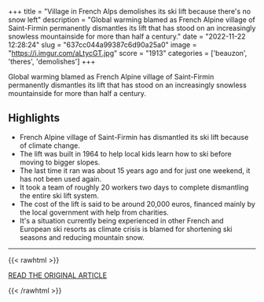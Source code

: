 +++
title = "Village in French Alps demolishes its ski lift because there's no snow left"
description = "Global warming blamed as French Alpine village of Saint-Firmin permanently dismantles its lift that has stood on an increasingly snowless mountainside for more than half a century."
date = "2022-11-22 12:28:24"
slug = "637cc044a99387c6d90a25a0"
image = "https://i.imgur.com/aLtycGT.jpg"
score = "1913"
categories = ['beauzon', 'theres', 'demolishes']
+++

Global warming blamed as French Alpine village of Saint-Firmin permanently dismantles its lift that has stood on an increasingly snowless mountainside for more than half a century.

## Highlights

- French Alpine village of Saint-Firmin has dismantled its ski lift because of climate change.
- The lift was built in 1964 to help local kids learn how to ski before moving to bigger slopes.
- The last time it ran was about 15 years ago and for just one weekend, it has not been used again.
- It took a team of roughly 20 workers two days to complete dismantling the entire ski lift system.
- The cost of the lift is said to be around 20,000 euros, financed mainly by the local government with help from charities.
- It's a situation currently being experienced in other French and European ski resorts as climate crisis is blamed for shortening ski seasons and reducing mountain snow.

---

{{< rawhtml >}}
  <p class="article-category">
    <a target="_blank" href="https://www.cnn.com/travel/article/french-ski-resort-dismantled-ski-lift-scn/index.html">READ THE ORIGINAL ARTICLE</a>
  </p>
{{< /rawhtml >}}
